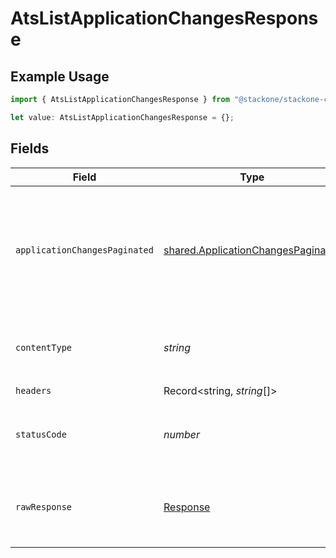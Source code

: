 # AtsListApplicationChangesResponse

## Example Usage

```typescript
import { AtsListApplicationChangesResponse } from "@stackone/stackone-client-ts/sdk/models/operations";

let value: AtsListApplicationChangesResponse = {};
```

## Fields

| Field                                                                                           | Type                                                                                            | Required                                                                                        | Description                                                                                     |
| ----------------------------------------------------------------------------------------------- | ----------------------------------------------------------------------------------------------- | ----------------------------------------------------------------------------------------------- | ----------------------------------------------------------------------------------------------- |
| `applicationChangesPaginated`                                                                   | [shared.ApplicationChangesPaginated](../../../sdk/models/shared/applicationchangespaginated.md) | :heavy_minus_sign:                                                                              | The changes related to the application with the given identifier was retrieved.                 |
| `contentType`                                                                                   | *string*                                                                                        | :heavy_check_mark:                                                                              | HTTP response content type for this operation                                                   |
| `headers`                                                                                       | Record<string, *string*[]>                                                                      | :heavy_check_mark:                                                                              | N/A                                                                                             |
| `statusCode`                                                                                    | *number*                                                                                        | :heavy_check_mark:                                                                              | HTTP response status code for this operation                                                    |
| `rawResponse`                                                                                   | [Response](https://developer.mozilla.org/en-US/docs/Web/API/Response)                           | :heavy_check_mark:                                                                              | Raw HTTP response; suitable for custom response parsing                                         |